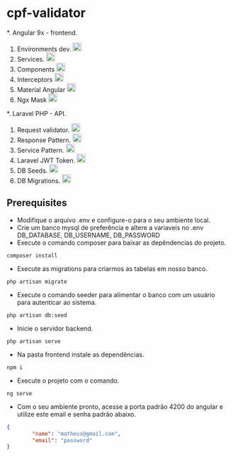 # cpf-validator


*. Angular 9x - frontend.

1. Environments dev. <img src= "https://image.shutterstock.com/image-vector/green-check-mark-icon-tick-260nw-522874111.jpg" width="20"/>
2. Services. <img src= "https://image.shutterstock.com/image-vector/green-check-mark-icon-tick-260nw-522874111.jpg" width="20"/>
3. Components <img src= "https://image.shutterstock.com/image-vector/green-check-mark-icon-tick-260nw-522874111.jpg" width="20"/>
4. Interceptors <img src= "https://image.shutterstock.com/image-vector/green-check-mark-icon-tick-260nw-522874111.jpg" width="20"/>
4. Material Angular <img src= "https://image.shutterstock.com/image-vector/green-check-mark-icon-tick-260nw-522874111.jpg" width="20"/>
4. Ngx Mask <img src= "https://image.shutterstock.com/image-vector/green-check-mark-icon-tick-260nw-522874111.jpg" width="20"/>

*. Laravel PHP - API.

1. Request validator. <img src= "https://image.shutterstock.com/image-vector/green-check-mark-icon-tick-260nw-522874111.jpg" width="20"/>
2. Response Pattern. <img src= "https://image.shutterstock.com/image-vector/green-check-mark-icon-tick-260nw-522874111.jpg" width="20"/>
3. Service Pattern. <img src= "https://image.shutterstock.com/image-vector/green-check-mark-icon-tick-260nw-522874111.jpg" width="20"/>
4. Laravel JWT Token. <img src= "https://image.shutterstock.com/image-vector/green-check-mark-icon-tick-260nw-522874111.jpg" width="20"/>
5. DB Seeds. <img src= "https://image.shutterstock.com/image-vector/green-check-mark-icon-tick-260nw-522874111.jpg" width="20"/>
6. DB Migrations. <img src= "https://image.shutterstock.com/image-vector/green-check-mark-icon-tick-260nw-522874111.jpg" width="20"/>


## Prerequisites
- Modifique o arquivo .env e configure-o para o seu ambiente local.
- Crie um banco mysql de preferência e altere a variaveis no .env DB_DATABASE, DB_USERNAME, DB_PASSWORD
- Execute o comando composer para baixar as depêndencias do projeto.
 ```
 composer install
```
- Execute as migrations para criarmos as tabelas em nosso banco. 
```
php artisan migrate
```
- Execute o comando seeder para alimentar o banco com um usuário para autenticar ao sistema. 
```
php artisan db:seed
```

- Inicie o servidor backend. 
```
php artisan serve
```

- Na pasta frontend instale as dependências. 
```
npm i
```
- Execute o projeto com o comando. 
```
ng serve
```

- Com o seu ambiente pronto, acesse a porta padrão 4200 do angular e utilize este email e senha padrão abaixo.

```json
{
        "name": "matheus@gmail.com",
        "email": "password"
}
```
